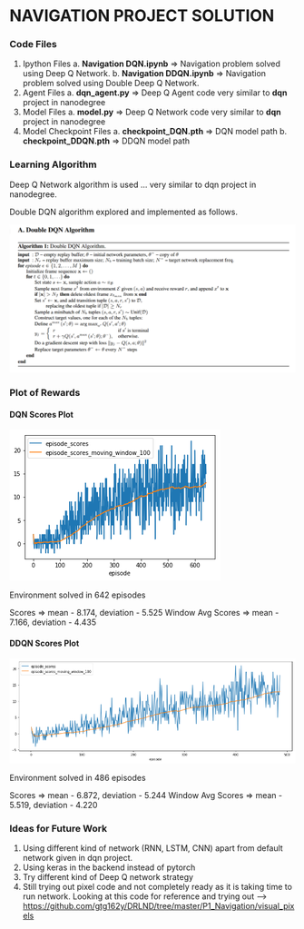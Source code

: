 # NAVIGATION PROJECT SOLUTION

### Code Files 

1. Ipython Files
    a. **Navigation DQN.ipynb** => Navigation problem solved using Deep Q Network.
    b. **Navigation DDQN.ipynb** => Navigation problem solved using Double Deep Q Network.
2. Agent Files
    a. **dqn_agent.py** => Deep Q Agent code very similar to **dqn** project in nanodegree
3. Model Files
    a. **model.py** => Deep Q Network code very similar to **dqn** project in nanodegree
4. Model Checkpoint Files
    a. **checkpoint_DQN.pth** => DQN model path
    b. **checkpoint_DDQN.pth** => DDQN model path


### Learning Algorithm

Deep Q Network algorithm is used ... very similar to dqn project in nanodegree. 

Double DQN algorithm explored and implemented as follows.

![DDQN Algorithm](DDQN-algo.png)


### Plot of Rewards

#### DQN Scores Plot

![DQN Scores](navigation_dqn_score_plot.png)

Environment solved in 642 episodes

Scores => mean - 8.174, deviation - 5.525
Window Avg Scores => mean - 7.166, deviation - 4.435

#### DDQN Scores Plot

![DDQN Scores](navigation_ddqn_score_plot.png)

Environment solved in 486 episodes

Scores => mean - 6.872, deviation - 5.244
Window Avg Scores => mean - 5.519, deviation - 4.220


### Ideas for Future Work

1. Using different kind of network (RNN, LSTM, CNN) apart from default network given in dqn project.
2. Using keras in the backend instead of pytorch
3. Try different kind of Deep Q network strategy
3. Still trying out pixel code and not completely ready as it is taking time to run network. Looking at this code for reference and trying out --> https://github.com/gtg162y/DRLND/tree/master/P1_Navigation/visual_pixels

